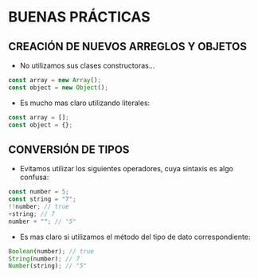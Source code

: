 # BUENAS PRÁCTICAS

## CREACIÓN DE NUEVOS ARREGLOS Y OBJETOS

- No utilizamos sus clases constructoras...
```js
const array = new Array();
const object = new Object();
```
- Es mucho mas claro utilizando literales:
```js
const array = [];
const object = {};
```

## CONVERSIÓN DE TIPOS

- Evitamos utilizar los siguientes operadores, cuya sintaxis es algo confusa:
```js
const number = 5;
const string = "7";
!!number; // true
+string; // 7
number + ""; // "5"
```
- Es mas claro si utilizamos el método del tipo de dato correspondiente:
```js
Boolean(number); // true
String(number); // 7
Number(string); // "5"
```